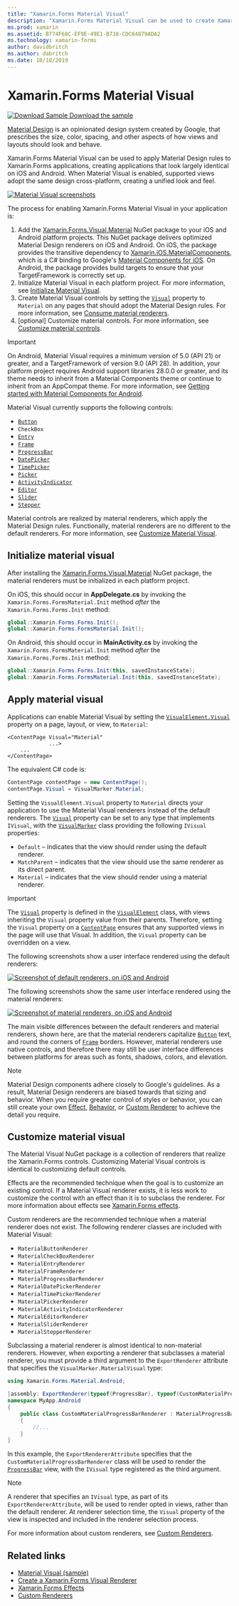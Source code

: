 ```yaml
---
title: "Xamarin.Forms Material Visual"
description: "Xamarin.Forms Material Visual can be used to create Xamarin.Forms applications that look largely identical on iOS and Android."
ms.prod: xamarin
ms.assetid: B774F68C-EF9E-49E1-B738-CDC64879ADA2
ms.technology: xamarin-forms
author: davidbritch
ms.author: dabritch
ms.date: 10/18/2019
---
```


# Xamarin.Forms Material Visual

[![Download Sample](~/media/shared/download.png) Download the sample](https://docs.microsoft.com/samples/xamarin/xamarin-forms-samples/userinterface-visualdemos)

[Material Design](https://material.io) is an opinionated design system created by Google, that prescribes the size, color, spacing, and other aspects of how views and layouts should look and behave.

Xamarin.Forms Material Visual can be used to apply Material Design rules to Xamarin.Forms applications, creating applications that look largely identical on iOS and Android. When Material Visual is enabled, supported views adopt the same design cross-platform, creating a unified look and feel.

[![Material Visual screenshots](material-visual-images/material-visual-cropped.png)](material-visual-images/material-visual.png#lightbox)

The process for enabling Xamarin.Forms Material Visual in your application is:

1. Add the [Xamarin.Forms.Visual.Material](https://www.nuget.org/packages/Xamarin.Forms.Visual.Material/) NuGet package to your iOS and Android platform projects. This NuGet package delivers optimized Material Design renderers on iOS and Android. On iOS, the package provides the transitive dependency to [Xamarin.iOS.MaterialComponents](https://www.nuget.org/packages/Xamarin.iOS.MaterialComponents), which is a C# binding to Google's [Material Components for iOS](https://material.io/develop/ios/). On Android, the package provides build targets to ensure that your TargetFramework is correctly set up.
1. Initialize Material Visual in each platform project. For more information, see [Initialize Material Visual](#initialize-material-visual).
1. Create Material Visual controls by setting the [`Visual`](xref:Xamarin.Forms.VisualElement.Visual) property to `Material` on any pages that should adopt the Material Design rules. For more information, see [Consume material renderers](#apply-material-visual).
1. [optional] Customize material controls. For more information, see [Customize material controls](#customize-material-visual).

> [!IMPORTANT]
> On Android, Material Visual requires a minimum version of 5.0 (API 21) or greater, and a TargetFramework of version 9.0 (API 28). In addition, your platform project requires Android support libraries 28.0.0 or greater, and its theme needs to inherit from a Material Components theme or continue to inherit from an AppCompat theme. For more information, see [Getting started with Material Components for Android](https://github.com/material-components/material-components-android/blob/master/docs/getting-started.md).

Material Visual currently supports the following controls:

- [`Button`](xref:Xamarin.Forms.Button)
- `CheckBox`
- [`Entry`](xref:Xamarin.Forms.Entry)
- [`Frame`](xref:Xamarin.Forms.Frame)
- [`ProgressBar`](xref:Xamarin.Forms.ProgressBar)
- [`DatePicker`](xref:Xamarin.Forms.DatePicker)
- [`TimePicker`](xref:Xamarin.Forms.TimePicker)
- [`Picker`](xref:Xamarin.Forms.Picker)
- [`ActivityIndicator`](xref:Xamarin.Forms.ActivityIndicator)
- [`Editor`](xref:Xamarin.Forms.Editor)
- [`Slider`](xref:Xamarin.Forms.Slider)
- [`Stepper`](xref:Xamarin.Forms.Stepper)

Material controls are realized by material renderers, which apply the Material Design rules. Functionally, material renderers are no different to the default renderers. For more information, see [Customize Material Visual](#customize-material-visual).

## Initialize material visual

After installing the [Xamarin.Forms.Visual.Material](https://www.nuget.org/packages/Xamarin.Forms.Visual.Material/) NuGet package, the material renderers must be initialized in each platform project.

On iOS, this should occur in **AppDelegate.cs** by invoking the `Xamarin.Forms.FormsMaterial.Init` method *after* the `Xamarin.Forms.Forms.Init` method:

```csharp
global::Xamarin.Forms.Forms.Init();
global::Xamarin.Forms.FormsMaterial.Init();
```

On Android, this should occur in **MainActivity.cs** by invoking the `Xamarin.Forms.FormsMaterial.Init` method *after* the `Xamarin.Forms.Forms.Init` method:

```csharp
global::Xamarin.Forms.Forms.Init(this, savedInstanceState);
global::Xamarin.Forms.FormsMaterial.Init(this, savedInstanceState);
```

## Apply material visual

Applications can enable Material Visual by setting the [`VisualElement.Visual`](xref:Xamarin.Forms.VisualElement.Visual) property on a page, layout, or view, to `Material`:

```xaml
<ContentPage Visual="Material"
             ...>
    ...
</ContentPage>
```

The equivalent C# code is:

```csharp
ContentPage contentPage = new ContentPage();
contentPage.Visual = VisualMarker.Material;
```

Setting the `VisualElement.Visual` property to `Material` directs your application to use the Material Visual renderers instead of the default renderers. The [`Visual`](xref:Xamarin.Forms.VisualElement.Visual) property can be set to any type that implements `IVisual`, with the [`VisualMarker`](xref:Xamarin.Forms.VisualMarker) class providing the following `IVisual` properties:

- `Default` – indicates that the view should render using the default renderer.
- `MatchParent` – indicates that the view should use the same renderer as its direct parent.
- `Material` – indicates that the view should render using a material renderer.

> [!IMPORTANT]
> The [`Visual`](xref:Xamarin.Forms.VisualElement.Visual) property is defined in the [`VisualElement`](xref:Xamarin.Forms.VisualElement) class, with views inheriting the `Visual` property value from their parents. Therefore, setting the `Visual` property on a [`ContentPage`](xref:Xamarin.Forms.ContentPage) ensures that any supported views in the page will use that Visual. In addition, the `Visual` property can be overridden on a view.

The following screenshots show a user interface rendered using the default renderers:

[![Screenshot of default renderers, on iOS and Android](material-visual-images/default-renderers.png "Views using default renderers")](material-visual-images/default-renderers-large.png#lightbox)

The following screenshots show the same user interface rendered using the material renderers:

[![Screenshot of material renderers, on iOS and Android](material-visual-images/material-renderers.png "Views using material renderers")](material-visual-images/material-renderers-large.png#lightbox)

The main visible differences between the default renderers and material renderers, shown here, are that the material renderers capitalize [`Button`](xref:Xamarin.Forms.Button) text, and round the corners of [`Frame`](xref:Xamarin.Forms.Frame) borders. However, material renderers use native controls, and therefore there may still be user interface differences between platforms for areas such as fonts, shadows, colors, and elevation.

> [!NOTE]
> Material Design components adhere closely to Google's guidelines. As a result, Material Design renderers are biased towards that sizing and behavior. When you require greater control of styles or behavior, you can still create your own [Effect](~/xamarin-forms/app-fundamentals/effects/index.md), [Behavior](~/xamarin-forms/app-fundamentals/behaviors/index.md), or [Custom Renderer](~/xamarin-forms/app-fundamentals/custom-renderer/index.md) to achieve the detail you require.

## Customize material visual

The Material Visual NuGet package is a collection of renderers that realize the Xamarin.Forms controls. Customizing Material Visual controls is identical to customizing default controls.

Effects are the recommended technique when the goal is to customize an existing control. If a Material Visual renderer exists, it is less work to customize the control with an effect than it is to subclass the renderer. For more information about effects see [Xamarin.Forms effects](~/xamarin-forms/app-fundamentals/effects/index.md).

Custom renderers are the recommended technique when a material renderer does not exist. The following renderer classes are included with Material Visual:

- `MaterialButtonRenderer`
- `MaterialCheckBoxRenderer`
- `MaterialEntryRenderer`
- `MaterialFrameRenderer`
- `MaterialProgressBarRenderer`
- `MaterialDatePickerRenderer`
- `MaterialTimePickerRenderer`
- `MaterialPickerRenderer`
- `MaterialActivityIndicatorRenderer`
- `MaterialEditorRenderer`
- `MaterialSliderRenderer`
- `MaterialStepperRenderer`

Subclassing a material renderer is almost identical to non-material renderers. However, when exporting a renderer that subclasses a material renderer, you must provide a third argument to the `ExportRenderer` attribute that specifies the `VisualMarker.MaterialVisual` type:

```csharp
using Xamarin.Forms.Material.Android;

[assembly: ExportRenderer(typeof(ProgressBar), typeof(CustomMaterialProgressBarRenderer), new[] { typeof(VisualMarker.MaterialVisual) })]
namespace MyApp.Android
{
    public class CustomMaterialProgressBarRenderer : MaterialProgressBarRenderer
    {
        //...
    }
}
```

In this example, the `ExportRendererAttribute` specifies that the `CustomMaterialProgressBarRenderer` class will be used to render the [`ProgressBar`](xref:Xamarin.Forms.ProgressBar) view, with the `IVisual` type registered as the third argument.

> [!NOTE]
> A renderer that specifies an `IVisual` type, as part of its `ExportRendererAttribute`, will be used to render opted in views, rather than the default renderer. At renderer selection time, the `Visual` property of the view is inspected and included in the renderer selection process.

For more information about custom renderers, see [Custom Renderers](~/xamarin-forms/app-fundamentals/custom-renderer/index.md).

## Related links

- [Material Visual (sample)](https://docs.microsoft.com/samples/xamarin/xamarin-forms-samples/userinterface-visualdemos)
- [Create a Xamarin.Forms Visual Renderer](create.md)
- [Xamarin.Forms Effects](~/xamarin-forms/app-fundamentals/effects/index.md)
- [Custom Renderers](~/xamarin-forms/app-fundamentals/custom-renderer/index.md)
